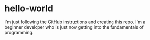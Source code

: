 # hello-world
I'm just following the GitHub instructions and creating this repo. I'm a beginner developer who is just now getting into the fundamentals of programming.
